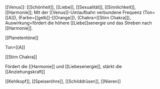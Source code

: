 [[Venus]]: [[Schönheit]], [[Liebe]], [[Sexualität]], [[Sinnlichkeit]], [[Harmonie]]; Mit der [[Venus]]-Umlaufbahn verbundene Frequenz (Ton=[[A]]), (Farbe=[[gelb]]-[[Orange]]), (Chakra=[[Stirn Chakra]]), Auswirkung=fördert die höhere [[Liebe]]senergie und das Streben nach [[Harmonie]].

[[Planetentöne]]

Ton=[[A]]

[[Stirn Chakra]]

Fördert die [[Harmonie]] und [[Liebesenergie]], stärkt die [[Anziehungskraft]]

[[Kehlkopf]], [[Speiseröhre]], [[Schilddrüsen]], [[Nieren]]